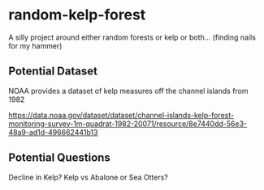 # random-kelp-forest
A silly project around either random forests or kelp or both... (finding nails for my hammer)


## Potential Dataset 

NOAA provides a dataset of kelp measures off the channel islands from 1982

https://data.noaa.gov/dataset/dataset/channel-islands-kelp-forest-monitoring-survey-1m-quadrat-1982-20071/resource/8e7440dd-56e3-48a9-ad1d-496662441b13


## Potential Questions

Decline in Kelp?  Kelp vs Abalone or Sea Otters?
